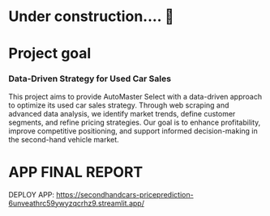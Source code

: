 # Under construction.... 🚧 

# Project goal 

### Data-Driven Strategy for Used Car Sales 
This project aims to provide AutoMaster Select with a data-driven approach to optimize its used car sales strategy. Through web scraping and advanced data analysis, we identify market trends, define customer segments, and refine pricing strategies. Our goal is to enhance profitability, improve competitive positioning, and support informed decision-making in the second-hand vehicle market.

# APP FINAL REPORT
DEPLOY APP: https://secondhandcars-priceprediction-6unveathrc59ywyzqcrhz9.streamlit.app/
